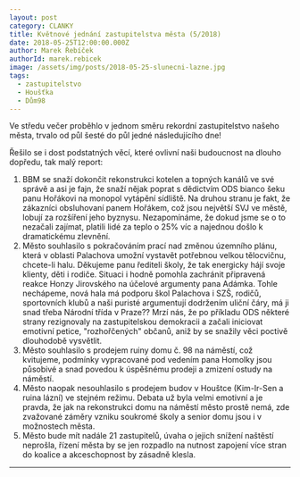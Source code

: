 ```yaml
---
layout: post
category: CLANKY
title: Květnové jednání zastupitelstva města (5/2018)
date: 2018-05-25T12:00:00.000Z
author: Marek Řebíček
authorId: marek.rebicek
image: /assets/img/posts/2018-05-25-slunecni-lazne.jpg
tags:
  - zastupitelstvo
  - Houšťka
  - Dům98
---
```



Ve středu večer proběhlo v jednom směru rekordní zastupitelstvo našeho města, trvalo od půl šesté do půl jedné následujícího dne!

Řešilo se i dost podstatných věcí, které ovlivní naši budoucnost na dlouho dopředu, tak malý report:

1. BBM se snaží dokončit rekonstrukci kotelen a topných kanálů ve své správě a asi je fajn, že snaží nějak poprat s dědictvím ODS bianco šeku panu Hořákovi na monopol vytápění sídliště. Na druhou stranu je fakt, že zákazníci obsluhovaní panem Hořákem, což jsou největší SVJ ve městě, lobují za rozšíření jeho byznysu. Nezapomínáme, že dokud jsme se o to nezačali zajímat, platili lidé za teplo o 25% víc a najednou došlo k dramatickému zlevnění.
2. Město souhlasilo s pokračováním prací nad změnou územního plánu, která v oblasti Palachova umožní vystavět potřebnou velkou tělocvičnu, chcete-li halu. Děkujeme panu řediteli školy, že tak energicky hájí svoje klienty, děti i rodiče. Situaci i hodně pomohla zachránit připravená reakce Honzy Jirovského na účelové argumenty pana Adámka. Tohle nechápeme, nová hala má podporu škol Palachova i SZŠ, rodičů, sportovních klubů a naši puristé argumentují dodržením uliční čáry, má ji snad třeba Národní třída v Praze?? 
Mrzí nás, že po příkladu ODS některé strany rezignovaly na zastupitelskou demokracii a začali iniciovat emotivní petice, "rozhořčených" občanů, aniž by se snažily věci poctivě dlouhodobě vysvětlit. 
3. Město souhlasilo s prodejem ruiny domu č. 98 na náměstí, což kvitujeme, podmínky vypracované pod vedením pana Homolky jsou působivé a snad povedou k úspěšnému prodeji a zmizení ostudy na náměstí.
4. Město naopak nesouhlasilo s prodejem budov v Houštce (Kim-Ir-Sen a ruina lázní) ve stejném režimu. Debata už byla velmi emotivní a je pravda, že jak na rekonstrukci domu na náměstí město prostě nemá, zde zvažované záměry vzniku soukromé školy a senior domu jsou i v možnostech města.
5. Město bude mít nadále 21 zastupitelů, úvaha o jejich snížení naštěstí neprošla, řízení města by se jen rozpadlo na nutnost zapojení více stran do koalice a akceschopnost by zásadně klesla. 

- - -